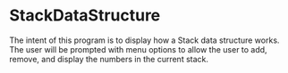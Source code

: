# StackDataStructure
The intent of this program is to display how a Stack data structure works.<br>
The user will be prompted with menu options to allow the user to add, remove, and display the numbers in the current stack.

